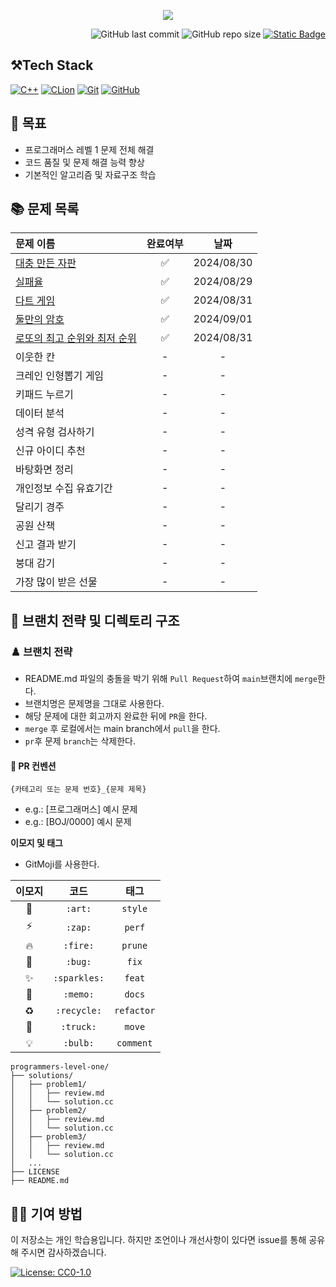 <p align='center'>
    <img src=https://capsule-render.vercel.app/api?type=waving&height=210&color=gradient&text=프로그래머스%20연습문제&textBg=false&fontColor=FFFFFF&desc=레벨1&descAlign=91&descAlignY=58&descSize=30">
</p>
<div align="right">

![GitHub last commit](https://img.shields.io/github/last-commit/gobad820/programmers-level-one)
![GitHub repo size](https://img.shields.io/github/repo-size/gobad820/programmers-level-one)
[![Static Badge](https://img.shields.io/badge/programmers-level_one-orange)](https://school.programmers.co.kr/learn/challenges?order=acceptance_asc&levels=1&languages=cpp)

</div>

## ⚒️Tech Stack

[![C++](https://img.shields.io/badge/C++-00599C?style=for-the-badge&logo=c%2B%2B&logoColor=white&style=flat)](https://isocpp.org/)
[![CLion](https://img.shields.io/badge/CLion-000000?style=for-the-badge&logo=clion&logoColor=white&style=flat)](https://www.jetbrains.com/clion/promo/?source=google&medium=cpc&campaign=APAC_en_KR_Clion_Branded&term=clion&content=489240779906&gad_source=1)
[![Git](https://img.shields.io/badge/Git-F05032?style=for-the-badge&logo=git&logoColor=white&style=flat)](https://git-scm.com/)
[![GitHub](https://img.shields.io/badge/github-%23121011.svg?style=for-the-badge&logo=github&logoColor=white&style=flat)](https://github.com/)

## 🎯 목표

- 프로그래머스 레벨 1 문제 전체 해결
- 코드 품질 및 문제 해결 능력 향상
- 기본적인 알고리즘 및 자료구조 학습

## 📚 문제 목록

| 문제 이름                                                                                                                                                                                                                        | 완료여부 |     날짜     |
|:-----------------------------------------------------------------------------------------------------------------------------------------------------------------------------------------------------------------------------|:----:|:----------:|
| [대충 만든 자판](https://github.com/gobad820/programmers-level-one/blob/main/solutions/%EB%8C%80%EC%B6%A9%20%EB%A7%8C%EB%93%A0%20%EC%9E%90%ED%8C%90/review.md) | ✅ | 2024/08/30 |
| [실패율](https://github.com/gobad820/programmers-level-one/blob/main/solutions/%EC%8B%A4%ED%8C%A8%EC%9C%A8/review.md) | ✅ | 2024/08/29 |
| [다트 게임](https://github.com/gobad820/programmers-level-one/blob/main/solutions/%EB%8B%A4%ED%8A%B8%20%EA%B2%8C%EC%9E%84/review.md) | ✅ | 2024/08/31 |
| [둘만의 암호](https://github.com/gobad820/programmers-level-one/blob/main/solutions/%EB%91%98%EB%A7%8C%EC%9D%98%20%EC%95%94%ED%98%B8/review.md) | ✅ | 2024/09/01 |
| [로또의 최고 순위와 최저 순위](https://github.com/gobad820/programmers-level-one/blob/main/solutions/%EB%A1%9C%EB%98%90%EC%9D%98%20%EC%B5%9C%EA%B3%A0%20%EC%88%9C%EC%9C%84%EC%99%80%20%EC%B5%9C%EC%A0%80%20%EC%88%9C%EC%9C%84/review.md) | ✅ | 2024/08/31 |
| 이웃한 칸 | - | - |
| 크레인 인형뽑기 게임 | - | - |
| 키패드 누르기 | - | - |
| 데이터 분석 | - | - |
| 성격 유형 검사하기 | - | - |
| 신규 아이디 추천 | - | - |
| 바탕화면 정리 | - | - |
| 개인정보 수집 유효기간 | - | - |
| 달리기 경주 | - | - |
| 공원 산책 | - | - |
| 신고 결과 받기 | - | - |
| 붕대 감기 | - | - |
| 가장 많이 받은 선물 | - | - |

## 🌳 브랜치 전략 및 디렉토리 구조

### ♟️ 브랜치 전략

- README.md 파일의 충돌을 박기 위해 `Pull Request`하여 `main`브랜치에 `merge`한다.
- 브랜치명은 문제명을 그대로 사용한다.
- 해당 문제에 대한 회고까지 완료한 뒤에 `PR`을 한다.
- `merge` 후 로컬에서는 main branch에서 `pull`을 한다.
- `pr`후 문제 `branch`는 삭제한다.

#### 🔖 PR 컨벤션

`{카테고리 또는 문제 번호}_{문제 제목}`

- e.g.: [프로그래머스] 예시 문제
- e.g.: [BOJ/0000] 예시 문제

**이모지 및 태그**

- GitMoji를 사용한다.

| 이모지 | 코드 | 태그 |
| :---: | :---: | :---: |
| 🎨 | `:art:` | `style` |
| ⚡️ | `:zap:` | `perf` |
| 🔥 | `:fire:` | `prune` |
| 🐛 | `:bug:` | `fix` |
| ✨ | `:sparkles:` | `feat` |
| 📝 | `:memo:` | `docs` |
| ♻️ | `:recycle:` | `refactor` |
| 🚚 | `:truck:` | `move` |
| 💡 | `:bulb:` | `comment` || 🙈 | `:see_no_evil:` | `git` |### 📂 디렉토리 구조

```
programmers-level-one/
├── solutions/
│   ├── problem1/
│   │   ├── review.md
│   │   └── solution.cc
│   ├── problem2/
│   │   ├── review.md
│   │   └── solution.cc
│   ├── problem3/
│   │   ├── review.md
│   │   └── solution.cc
│   ...
├── LICENSE
├── README.md
```

## 🙋‍♂️ 기여 방법

이 저장소는 개인 학습용입니다. 하지만 조언이나 개선사항이 있다면 issue를 통해 공유해 주시면 감사하겠습니다.

[![License: CC0-1.0](https://img.shields.io/badge/License-CC0%201.0-lightgrey.svg)](http://creativecommons.org/publicdomain/zero/1.0/)
